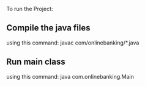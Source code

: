 To run the Project:

## Compile the java files
 using this command: javac com/onlinebanking/*.java

## Run main class
using this command: java com.onlinebanking.Main
